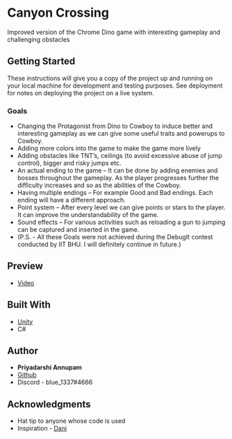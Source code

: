# Canyon Crossing

Improved version of the Chrome Dino game with interesting gameplay and challenging obstacles

## Getting Started

These instructions will give you a copy of the project up and running on
your local machine for development and testing purposes. See deployment
for notes on deploying the project on a live system.

### Goals

  - Changing the Protagonist from Dino to Cowboy to induce better and interesting gameplay as we can give some useful traits and powerups to Cowboy.
  - Adding more colors into the game to make the game more lively
  - Adding obstacles like TNT’s, ceilings (to avoid excessive abuse of jump control), bigger and risky jumps etc.
  - An actual ending to the game – It can be done by adding enemies and bosses throughout the gameplay. As the player progresses further the difficulty increases and so as the abilities of the Cowboy.
  - Having multiple endings – For example Good and Bad endings. Each ending will have a different approach.
  - Point system – After every level we can give points or stars to the player. It can improve the understandability of the game.
  - Sound effects – For various activities such as reloading a gun to jumping can be captured and inserted in the game.
 - (P.S. - All these Goals were not achieved during the DebugIt contest conducted by IIT BHU. I will definitely continue in future.)

## Preview

  - [Video](https://youtu.be/CKJU5avLumg)

## Built With

  - [Unity](https://unity.com/)
  - C#

## Author

  - **Priyadarshi Annupam**
  - [Github](https://github.com/darshi1337)
  - Discord - blue_1337#4666

## Acknowledgments

  - Hat tip to anyone whose code is used
  - Inspiration - [Dani](https://www.youtube.com/@Danidev)
